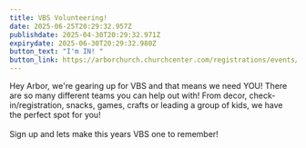 ```yaml
---
title: VBS Volunteering!
date: 2025-06-25T20:29:32.957Z
publishdate: 2025-04-30T20:29:32.971Z
expirydate: 2025-06-30T20:29:32.980Z
button_text: "I'm IN! "
button_link: https://arborchurch.churchcenter.com/registrations/events/2907341
---
```

Hey Arbor, we're gearing up for VBS and that means we need YOU! There are so many different teams you can help out with! From decor, check-in/registration, snacks, games, crafts or leading a group of kids, we have the perfect spot for you! \
\
Sign up and lets make this years VBS one to remember!